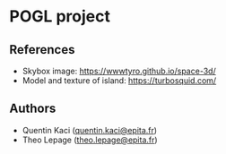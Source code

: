 # POGL project

## References

- Skybox image: https://wwwtyro.github.io/space-3d/
- Model and texture of island: https://turbosquid.com/

## Authors

- Quentin Kaci (quentin.kaci@epita.fr)
- Theo Lepage (theo.lepage@epita.fr)